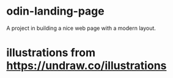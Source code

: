 # odin-landing-page

A project in building a nice web page with a modern layout.

# illustrations from https://undraw.co/illustrations